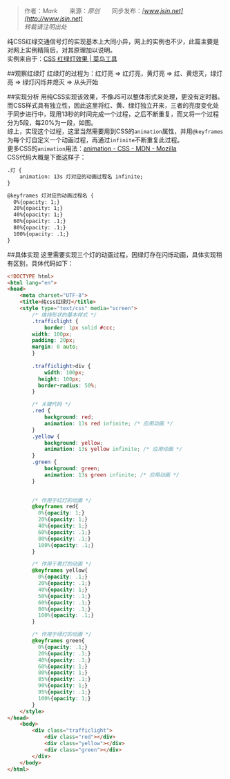 > 作者：*Mark*　　来源：*原创*　　同步发布：*[www.jsin.net](http://www.jsin.net)*  
> *转载请注明出处*

纯CSS红绿交通信号灯的实现基本上大同小异，网上的实例也不少，此篇主要是对网上实例精简后，对其原理加以说明。  
实例来自于：[CSS 红绿灯效果 | 菜鸟工具](https://c.runoob.com/codedemo/3122)

##观察红绿灯
红绿灯的过程为：红灯亮 => 红灯亮，黄灯亮 => 红、黄熄灭，绿灯亮 => 绿灯闪烁并熄灭 => 从头开始  

##实现分析
用纯CSS实现该效果，不像JS可以整体形式来处理，更没有定时器。而CSS样式具有独立性，因此这里将红、黄、绿灯独立开来，三者的亮度变化处于同步进行中，现用13秒的时间完成一个过程，之后不断重复，而又将一个过程分为5段，每20%为一段，如图。  
综上，实现这个过程，这里当然需要用到CSS的`animation`属性，并用`@keyframes`为每个灯自定义一个动画过程，再通过`infinite`不断重复此过程。  
更多CSS的`animation`用法：[animation - CSS - MDN - Mozilla](https://developer.mozilla.org/en-US/docs/Web/CSS/animation)  
CSS代码大概是下面这样子：
```html
.灯 {
	animation: 13s 灯对应的动画过程名 infinite;
}

@keyframes 灯对应的动画过程名 {
  0%{opacity: 1;}
  20%{opacity: 1;}
  40%{opacity: 1;}
  60%{opacity: .1;}
  80%{opacity: .1;}
  100%{opacity: .1;}
}
```

##具体实现
这里需要实现三个灯的动画过程，因绿灯存在闪烁动画，具体实现稍有区别，具体代码如下：
```html
<!DOCTYPE html>
<html lang="en">
<head>
	<meta charset="UTF-8">
	<title>纯css红绿灯</title>
	<style type="text/css" media="screen">
		/* 维持形状的基本样式 */
		.trafficlight {
			border: 1px solid #ccc;
	    width: 100px;
	    padding: 20px;
	    margin: 0 auto;
		}
		
		.trafficlight>div {
			width: 100px;
		  height: 100px;
		  border-radius: 50%;
		}

		/* 关键代码 */
		.red {
			background: red;
			animation: 13s red infinite; /* 应用动画 */
		}
		.yellow {
			background: yellow;
			animation: 13s yellow infinite; /* 应用动画 */
		}
		.green {
			background: green;
			animation: 13s green infinite; /* 应用动画 */
		}
		

		/* 作用于红灯的动画 */
		@keyframes red{
		  0%{opacity: 1;}
		  20%{opacity: 1;}
		  40%{opacity: 1;}
		  60%{opacity: .1;}
		  80%{opacity: .1;}
		  100%{opacity: .1;}
		}

		/* 作用于黄灯的动画 */
		@keyframes yellow{
		  0%{opacity: .1;}
		  20%{opacity: .1;}
		  40%{opacity: 1;}
		  50%{opacity: .1;}
		  60%{opacity: .1;}
		  80%{opacity: .1;}
		  100%{opacity: .1;}
		}

		/* 作用于绿灯的动画 */
		@keyframes green{
		  0%{opacity: .1;}
		  20%{opacity: .1;}
		  40%{opacity: .1;}
		  60%{opacity: 1;}
		  80%{opacity: 1;}
		  85%{opacity: .1;}
		  90%{opacity: 1;}
		  95%{opacity: .1;}
		  100%{opacity: 1;}
		}
	</style>
</head>
	<body>
		<div class="trafficlight">
			<div class="red"></div>
			<div class="yellow"></div>
			<div class="green"></div>
		</div>
	</body>
</html>
```